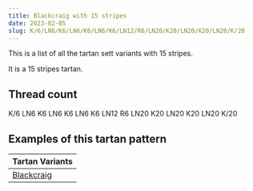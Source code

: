 ```yaml
---
title: Blackcraig with 15 stripes
date: 2023-02-05
slug: K/6/LN6/K6/LN6/K6/LN6/K6/LN12/R6/LN20/K20/LN20/K20/LN20/K/20
---
```

This is a list of all the tartan sett variants with 15 stripes.

It is a 15 stripes tartan.


## Thread count
K/6 LN6 K6 LN6 K6 LN6 K6 LN12 R6 LN20 K20 LN20 K20 LN20 K/20

## Examples of this tartan pattern

| Tartan Variants |
|---------------|
| [Blackcraig](/variants/k/6/ln6/k6/ln6/k6/ln6/k6/ln12/r6/ln20/k20/ln20/k20/ln20/k/20-k000000-lne0e0e0-rc00000)||
